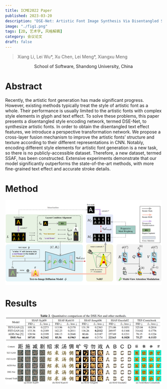 ```yaml
---
title: ICME2022 Paper
published: 2023-03-20
description: "DSE-Net: Artistic Font Image Synthesis Via Disentangled Style Encoding"
image: "./fig1.png"
tags: [2D, 艺术字, 风格解耦]
category: 会议论文
draft: false 
---
```


> Xiang Li, Lei Wu*, Xu Chen, Lei Meng*, Xiangxu Meng

<center>School of Software, Shandong University, China</center> 

# Abstract

Recently, the artistic font generation has made significant progress. However, existing methods typically treat the style of artistic font as a whole. Their performance is usually limited to the artistic fonts with complex style elements in glyph and text effect. To solve these problems, this paper presents a disentangled style encoding network, termed DSE-Net, to synthesize artistic fonts. In order to obtain the disentangled text effect features, we introduce a perspective transformation network. We propose a cross-layer fusion mechanism to improve the artistic fonts’ structure and texture according to their different representations in CNN. Notably, encoding different style elements for artistic font generation is a new task, so there is no publicly-accessible dataset. Therefore, a new dataset, termed SSAF, has been constructed. Extensive experiments demonstrate that our model significantly outperforms the state-of-the-art methods, with more fine-grained text effect and accurate stroke details.


# Method

![](./fig2.png)

# Results
![](./fig3.png)